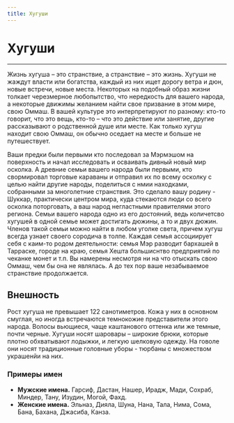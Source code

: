 ```yaml
---
title: Хугуши
---
```

# Хугуши
___
Жизнь хугуша – это странствие, а странствие – это жизнь. Хугуши не жаждут власти или богатства, каждый из них ищет дорогу ветра и дюн, новые встречи, новые места. Некоторых на подобный образ жизни толкает черезмерное любопытство, что нередкость для вашего народа, а некоторые движимы желанием найти свое призвание в этом мире, свою Оммаш. В вашей культуре это интерпретируют по разному: кто-то говорит, что это вещь, кто-то – что это действие или занятие, другие рассказывают о родственной душе или месте. Как только хугуш находит свою Оммаш, он обычно оседает на месте и больше не путешествует.

Ваши предки были первыми кто последовал за Мэрмэшом на поверхность и начал исследовать и осваивать дивный новый мир осколка. А древние семьи вашего народа были первыми, кто свормировал торговые караваны и отправил их по всему осколку с целью найти другие народы, поделиться с нмии находками, собранными за многолетние странствия. Это сделало вашу родину - Шуккар, практически центром мира, куда стекаются люди со всего осколка поторговать, а ваш народ негластными правителями этого региона. Семьи вашего народа одно из его достояний, ведь количетсво хугушей в одной семье может достигать дюжины, а то и двух дюжин. Членов такой семьи можно найти в любом уголке света, причем хугуш всегда узнает своего сородича в толпе. Каждая семья ассоциирует себя с каим-то родом деятельности: cемья Мэр разводит бархашей в Тарраске, городе на краю, cемья Хешта большиснтво предприятий по чеканке монет и т.п. Вы намерены несмотря ни на что отыскать свою Оммаш, чем бы она не являлась. А до тех пор ваше незабываемое странствие продолжается. 
## Внешность
Рост хугуша не превышает 122 санотиметров. Кожа у них в основном смуглая, но иногда встречаются темнокожие представители этого народа. Волосы вьющиеся, чаще каштанового оттенка или же темные, почти черные. Хугуши носят шаровары – широкие брюки, которые плотно обхватывают лодыжки, и легкую шелковую одежду. На говоле они носят традиционные головные уборы - тюрбаны с множеством украшенйи на них.
### Примеры имен
- **Мужские имена.** Гарсиф, Дастан, Нашер, Ирадж, Мади, Сохраб, Миндер, Тану, Изудин, Могой, Фахд.
- **Женские имена.** Эльназ, Дияла, Шуна, Нана, Тала, Нима, Сома, Бана, Бахана, Джасиба, Канза.